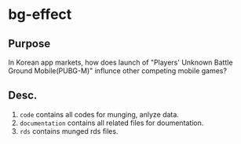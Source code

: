 # bg-effect

## Purpose 

In Korean app markets, how does launch of "Players' Unknown Battle Ground Mobile(PUBG-M)" influnce other competing mobile games?

##  Desc. 

  1. `code` contains all codes for munging, anlyze data. 
  2. `documentation` contains all related files for doumentation. 
  3. `rds` contains munged rds files. 
